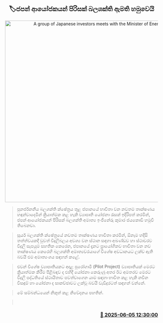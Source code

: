 <p align='center'><b><h2 align='center' title='A group of Japanese investors meets with the Minister of Energy'>🏷ජපන් ආයෝජකයන් පිරිසක් බලශක්ති ඇමති හමුවෙයි</h2></b></p>
<p align='center'><img src='https://helakuru.sgp1.cdn.digitaloceanspaces.com/esana/images/lib/kumara-japan.jpg' width='600' alt='A group of Japanese investors meets with the Minister of Energy'></p>

> පුනර්ජනනීය බලශක්ති ක්ෂේත්‍රය තුළ ජපානයේ භාවිතා වන නවතම තාක්ෂණය හඳුන්වාදෙමින් ක්‍රියාත්මක කළ හැකි ව්‍යාපෘති යෝජනා රැසක් ඉදිරිපත් කරමින්, ජපන් ආයෝජකයන් පිරිසක් බලශක්ති අමාත්‍ය ඉංජිනේරු කුමාර ජයකොඩි හමුවී තිබෙනවා.

> සූර්ය බලශක්ති ක්ෂේත්‍රයේ නවතම තාක්ෂණය භාවිතා කරමින්, ඕනෑම හදිසි තත්ත්වයකදී වුවත් විදුලිබලය අවශ්‍ය වන ස්ථාන සඳහා අඛණ්ඩව හා ස්ථාවරව විදුලි සැපයුම සහතික කෙරෙන, ජපානයේ දැනට ප්‍රායෝගිකව භාවිතා වන නව තාක්ෂණය කෙරෙහි බලශක්ති අමාත්‍යවරයාගේ විශේෂ අවධානයට ලක්ව ඇති බවයි එම අමාත්‍යංශය සඳහන් කළේ.

> එවන් විශේෂ ව්‍යාපෘතියකට අදාළ පුරෝගාමී (Pilot Project) ව්‍යාපෘතියක් මෙරට ක්‍රියාත්මක කිරීම පිළිබඳව ද එහිදී යෝජනා කෙරුණු අතර ඊට අමතරව මෙරට විදුලි පද්ධතියේ ස්ථායිතාව පවත්වාගෙන යාම සඳහා භාවිත කළ හැකි නවීන විසඳුම් හා යෝජනා ද සාකච්ඡාවට ලක්වූ බවයි වැඩිදුරටත් සඳහන් වන්නේ.

> මේ සම්බන්ධයෙන් නිකුත් කළ නිවේදනය පහතින්.

>  



<h3 align='right'><a href='https://www.helakuru.lk/esana/p/110744/'>📅 2025-06-05 12:30:00</a></h3>
